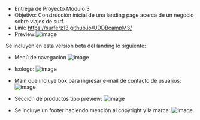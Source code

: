 - Entrega de Proyecto Modulo 3
- Objetivo: Construcción inicial de una landing page acerca de un negocio sobre viajes de surf.
- Link: https://surferz13.github.io/UDDBcampM3/
- Preview:![image](https://github.com/surferz13/UDDBcampM3/assets/151085097/213fbafd-b571-4f60-8707-2581d78c2d1e)


Se incluyen en esta versión beta del landing lo siguiente:
- Menú de navegación ![image](https://github.com/surferz13/UDDBcampM3/assets/151085097/6c1d0306-fa5d-4f05-a905-cbb6536990a0)
- Isologo: ![image](https://github.com/surferz13/UDDBcampM3/assets/151085097/cf0db131-ce69-448a-b453-07c96f7756be)

- Main que incluye box para ingresar e-mail de contacto de usuarios: ![image](https://github.com/surferz13/UDDBcampM3/assets/151085097/5aee96f5-30c5-4897-8096-c65bace9f543)
- Sección de productos tipo preview: ![image](https://github.com/surferz13/UDDBcampM3/assets/151085097/99784f03-b8fa-43bc-b665-0397af899560)
- Se incluye un footer haciendo mención al copyright y la marca: ![image](https://github.com/surferz13/UDDBcampM3/assets/151085097/38af142e-0bc8-4f70-bba3-8af857f832af)



